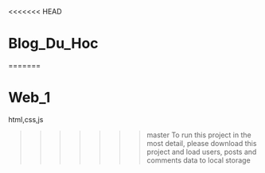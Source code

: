 <<<<<<< HEAD
# Blog_Du_Hoc
=======
# Web_1
html,css,js
>>>>>>> master
>>>>>>> To run this project in the most detail, please download this project and load users, posts and comments data to local storage

